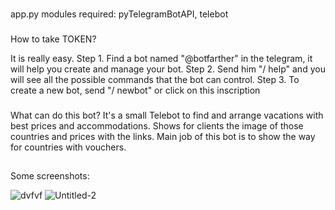 ###
app.py modules required:
   pyTelegramBotAPI, telebot
###

How to take TOKEN?

It is really easy.
Step 1. Find a bot named "@botfarther" in the telegram, it will help you create and manage your bot.
Step 2. Send him "/ help" and you will see all the possible commands that the bot can control.
Step 3. To create a new bot, send "/ newbot" or click on this inscription

###

###


What can do this bot?
It's a small Telebot to find and arrange vacations with best prices and accommodations.
Shows for clients the image of those countries and prices with the links.
Main job of this bot is to show the way for countries with vouchers.

##
Some screenshots:


![dvfvf](https://user-images.githubusercontent.com/72803057/102470432-2d008d80-407e-11eb-9d45-34e8ae89abd0.png)
![Untitled-2](https://user-images.githubusercontent.com/72803057/102470438-2e31ba80-407e-11eb-8fb9-3ccbed3cdd44.png)
